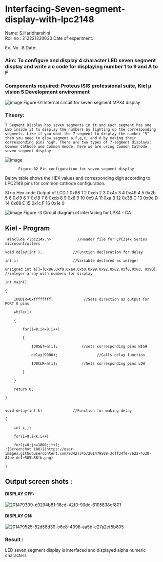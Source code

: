 
# Interfacing-Seven-segment-display-with-lpc2148

Name: S.Haridharshini	
Roll no : 212221230033
Date of experiment:



Ex. No. :8
Date: 
 

### Aim: To configure and display 4 character LED seven segment display and write a c code for displaying number 1 to 9 and A to F 
### Components required: Proteus ISIS professional suite, Kiel μ vision 5 Development environment 
 ![image](https://user-images.githubusercontent.com/36288975/201021692-efa39349-1a3c-4737-aadc-1843b954c78d.png)
Figure-01 Internal circuit for seven segment MPX4 display



### Theory: 
	7 Segment Display has seven segments in it and each segment has one LED inside it to display the numbers by lighting up the corresponding segments. Like if you want the 7-segment to display the number "5" then you need to glow segment a,f,g,c, and d by making their corresponding pins high. There are two types of 7-segment displays: Common Cathode and Common Anode, here we are using Common Cathode seven segment display.
   ![image](https://user-images.githubusercontent.com/36288975/201021740-565b47cd-26d8-4e54-a092-eef7a0a85278.png)
 
          Figure-02 Pin configuration for seven segment display  


Below table shows the HEX values and corresponding digit according to LPC2148 pins for common cathode configuration.



Sl no 	Hex code 	Output of LCD
1	0x88	1
2	0xeb	2
3	0x4c	3
4	0x49	4
5	0x2b	5
6	0x19	6
7	0x18	7
8	0xcb	8
9	0x8	9
10	0x9	A
11	0xa	B
12	0x38	C
13	0x9c	D
14	0x68	E
15	0x1c 	F
16	0x1e	0

 

![image](https://user-images.githubusercontent.com/36288975/201021930-7efe2b15-b0de-4d52-b87d-329fe6b91c89.png)
        Figure -3 Circuit diagram of interfacing for LPX4 - CA

## Kiel - Program 
```
 #include <lpc214x.h>            //Header file for LPC214x Series microcontrollers

void delay(int );              //Function declaration for delay

int i;                         //Variable declared as integer

unsigned int a[]={0x86,0xf9,0xa4,0xb0,0x99,0x92,0x82,0xf8,0x80, 0x90}; //integer array with numbers for display

int main()

{ 

    IO0DIR=0xffffffff;              //Sets direction as output for PORT 0 pins

    while(1)

    {

        for(i=0;i<=9;i++)

        {

            IO0SET=a[i];           //sets corresponding pins HIGH

            delay(9000);                  //Calls delay function

            IO0CLR=a[i];           //Sets corresponding pins LOW

        }

    }

    return 0;

}


void delay(int k)              //Function for making delay

{

    int i,j;

    for(i=0;i<k;i++)

    for(j=0;j<=1000;j++);
![Screenshot (88)](https://user-images.githubusercontent.com/93427345/201479509-3cff34fe-7622-4320-84be-de1e505b88fb.png)

}
```
##  Output screen shots :
#### DISPLAY OFF:
![201479309-d9294b81-18cd-42f0-90dc-6105838ef801](https://user-images.githubusercontent.com/94169318/202906916-321f1412-9ba2-43a1-81ef-99aad107a9e6.png)

#### DISPLAY ON:
![201479525-82d58d39-b6e8-4398-aa5b-e27a2ef5b805](https://user-images.githubusercontent.com/94169318/202906943-e5622666-0175-4b15-aee9-d8e5d0437cd6.png)

### Result :
LED seven segment display is interfaced and displayed alpha numeric characters 

